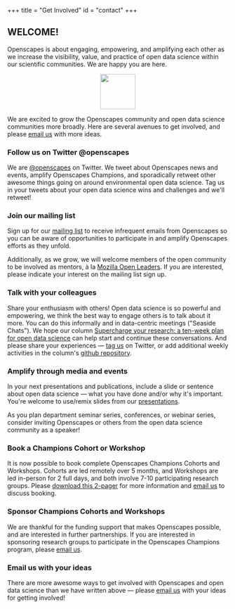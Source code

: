 +++
title = "Get Involved"
id = "contact"
+++

## WELCOME!
Openscapes is about engaging, empowering, and amplifying each other as we increase the visibility, value, and practice of open data science within our scientific communities. We are happy you are here. 


<!---
We welcome you to engage however best works for you! We are @openscapes on [Twitter](https://twitter.com/openscapes), [Medium](https://medium.com/@openscapes), and [Github](https://github.com/openscapes).** 

--->

<center><img src="/img/horst_openscapes_mountains_salmon.png" width="80px"></center>

We are excited to grow the Openscapes community and open data science communities more broadly. Here are several avenues to get involved, and please [email us](mailto:openscapes@nceas.ucsb.edu) with more ideas. 

### Follow us on Twitter @openscapes

We are [@openscapes](https://twitter.com/openscapes) on Twitter. We tweet about Openscapes news and events, amplify Openscapes Champions, and sporadically retweet other awesome things going on around environmental open data science. Tag us in your tweets about your open data science wins and challenges and we'll retweet!

### Join our mailing list

Sign up for our [mailing list](https://docs.google.com/forms/d/e/1FAIpQLSdgVXRp3V-w94GPWkR31RUfyBl37EphdQSlCOcnyeNlf8OLWw/viewform?usp=sf_link) to receive infrequent emails from Openscapes so you can be aware of opportunities to participate in and amplify Openscapes efforts as they unfold.

Additionally, as we grow, we will welcome members of the open community to be involved as mentors, à la [Mozilla Open Leaders](https://foundation.mozilla.org/en/opportunity/mozilla-open-leaders/). If you are interested, please indicate your interest on the mailing list sign up. 

### Talk with your colleagues

Share your enthusiasm with others! Open data science is so powerful and empowering, we think the best way to engage others is to talk about it more. You can do this informally and in data-centric meetings ("Seaside Chats"). We hope our column [Supercharge your research: a ten-week plan for open data science](https://www.nature.com/articles/d41586-019-03335-4) can help start and continue these conversations. And please share your experiences — [tag us](https://twitter.com/openscapes) on Twitter, or add additional weekly activities in the column's [github repository](https://github.com/Openscapes/supercharge-research). 

### Amplify through media and events

In your next presentations and publications, include a slide or sentence about open data science — what you have done and/or why it's important. You're welcome to use/remix slides from our [presentations](/media).

As you plan department seminar series, conferences, or webinar series, consider inviting Openscapes or others from the open data science community as a speaker! 

<!--
### Build and join local communities
Allison's tidy tuesday post
Additionally, there are many ways you can [help build and strengthen communities at your institution](/blog/2018/11/06/build-communities/).  

--->

### Book a Champions Cohort or Workshop

It is now possible to book complete Openscapes Champions Cohorts and Workshops. Cohorts are led remotely over 5 months, and Workshops are led in-person for 2 full days, and both involve 7-10 participating research groups. Please [download this 2-pager](https://github.com/Openscapes/website/raw/master/static/OpenscapesCohorts_2pager.pdf) for more information and [email us](mailto:openscapes@nceas.ucsb.edu) to discuss booking. 

### Sponsor Champions Cohorts and Workshops

We are thankful for the funding support that makes Openscapes possible, and are interested in further partnerships. If you are interested in sponsoring research groups to participate in the Openscapes Champions program, please [email us](mailto:openscapes@nceas.ucsb.edu).

### Email us with your ideas

There are more awesome ways to get involved with Openscapes and open data science than we have written above — please [email us](mailto:openscapes@nceas.ucsb.edu) with your ideas for getting involved! 

<br> 
